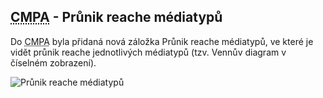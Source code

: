 ﻿---
categories: [fenix]
layout: fenix
---
## <abbr title="Crossmediální postanalýza">CMPA</abbr> - Průnik reache médiatypů
Do <abbr title="Crossmediální postanalýza">CMPA</abbr> byla přidaná nová záložka Průnik reache médiatypů, ve které je vidět průnik reache jednotlivých médiatypů (tzv. Vennův diagram v číselném zobrazení).

![Průnik reache médiatypů]({{site.url}}/data/prunikreachemediatypu2.png "Průnik reache médiatypů")